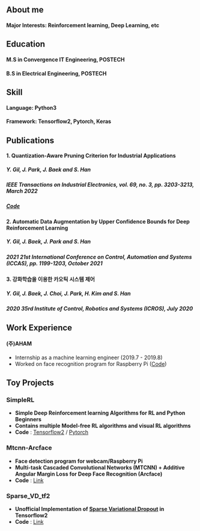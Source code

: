## About me
#### Major Interests: Reinforcement learning, Deep Learning, etc

## Education
#### M.S in Convergence IT Engineering, POSTECH 
#### B.S in Electrical Engineering, POSTECH 

## Skill
#### Language: Python3
#### Framework: Tensorflow2, Pytorch, Keras

## Publications

#### 1. Quantization-Aware Pruning Criterion for Industrial Applications
##### **Y. Gil**, J. Park, J. Baek and S. Han
##### _IEEE Transactions on Industrial Electronics_, vol. 69, no. 3, pp. 3203-3213, March 2022
##### [Code](https://github.com/Cerphilly/UVNQ_tf2)
  
#### 2. Automatic Data Augmentation by Upper Confidence Bounds for Deep Reinforcement Learning
##### **Y. Gil**, J. Baek, J. Park and S. Han
##### _2021 21st International Conference on Control, Automation and Systems (ICCAS)_, pp. 1199-1203, October 2021
  
#### 3. 강화학습을 이용한 카오틱 시스템 제어
##### **Y. Gil**, J. Baek, J. Choi, J. Park, H. Kim and S. Han
##### _2020 35rd Institute of Control, Robotics and Systems (ICROS)_, July 2020

## Work Experience
#### (주)AHAM
- Internship as a machine learning engineer (2019.7 - 2019.8)
- Worked on face recognition program for Raspberry Pi ([Code](#mtcnn))

## Toy Projects

### SimpleRL
- **Simple Deep Reinforcement learning Algorithms for RL and Python Beginners**
- **Contains multiple Model-free RL algorithms and visual RL algorithms** 
- **Code** : [Tensorflow2](https://github.com/Cerphilly/SimpleRL) / [Pytorch](https://github.com/Cerphilly/cocelRL)

<a name='mtcnn'></a>
### Mtcnn-Arcface
- **Face detection program for webcam/Raspberry Pi**
- **Multi-task Cascaded Convolutional Networks (MTCNN) + Additive Angular Margin Loss for Deep Face Recognition (Arcface)**
- **Code** : [Link](https://github.com/Cerphilly/mtcnn-arcface)

### Sparse_VD_tf2
- **Unofficial Implementation of [Sparse Variational Dropout](https://arxiv.org/abs/1701.05369) in Tensorflow2**
- **Code** : [Link](https://github.com/Cerphilly/Sparse_VD_tf2)



